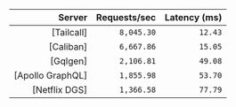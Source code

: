 <!-- PERFORMANCE_RESULTS_START -->

| Server | Requests/sec | Latency (ms) |
|--------:|--------------:|--------------:|
| [Tailcall] | `8,045.30` | `12.43` |
| [Caliban] | `6,667.86` | `15.05` |
| [Gqlgen] | `2,106.81` | `49.08` |
| [Apollo GraphQL] | `1,855.98` | `53.70` |
| [Netflix DGS] | `1,366.58` | `77.79` |

<!-- PERFORMANCE_RESULTS_END -->
